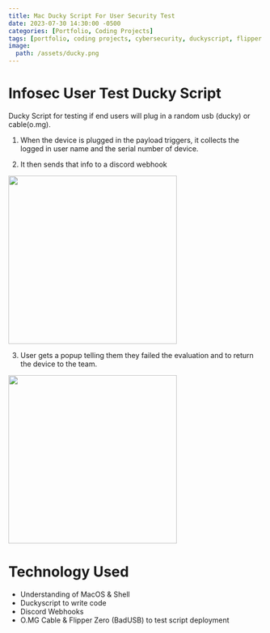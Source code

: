 ```yaml
---
title: Mac Ducky Script For User Security Test
date: 2023-07-30 14:30:00 -0500
categories: [Portfolio, Coding Projects]
tags: [portfolio, coding projects, cybersecurity, duckyscript, flipper zero, red team]     # TAG names should always be lowercase
image:
  path: /assets/ducky.png
---
```


# Infosec User Test Ducky Script

Ducky Script for testing if end users will plug in a random usb (ducky) or cable(o.mg).

1) When the device is plugged in the payload triggers, it collects the logged in user name and the serial number of device.

2) It then sends that info to a discord webhook
<img width="333" src="https://user-images.githubusercontent.com/112792126/209692167-1a0081d4-9446-42cb-bf51-5d1c93d0711c.png">


3) User gets a popup telling them they failed the evaluation and to return the device to the team.
<img width="333" src="https://user-images.githubusercontent.com/112792126/209692487-6c9de450-f84f-409e-8b7a-c84e0d31144e.png">

  
# Technology Used

- Understanding of MacOS & Shell
- Duckyscript to write code
- Discord Webhooks
- O.MG Cable & Flipper Zero (BadUSB) to test script deployment

